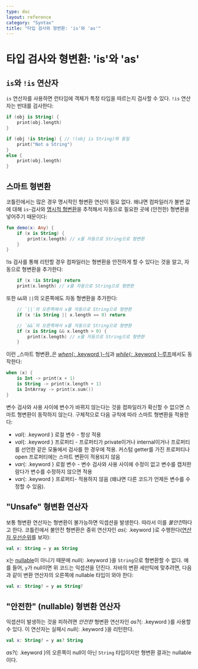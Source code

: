 ```yaml
---
type: doc
layout: reference
category: "Syntax"
title: "타입 검사와 형변환: 'is'와 'as'"
---
```


# 타입 검사와 형변환: 'is'와 'as'

## `is`와 `!is` 연산자

`is` 연산자를 사용하면 런타임에 객체가 특정 타입을 따르는지 검사할 수 있다. `!is` 연산자는 반대를 검사한다:

``` kotlin
if (obj is String) {
    print(obj.length)
}

if (obj !is String) { // !(obj is String)와 동일
    print("Not a String")
}
else {
    print(obj.length)
}
```

## 스마트 형변환

코틀린에서는 많은 경우 명시적인 형변환 연산이 필요 없다. 왜냐면 컴파일러가 불변 값에 대해
`is`-검사와 [명시적 형변환](#unsafe-cast-operator)을 추적해서
자동으로 필요한 곳에 (안전한) 형변환을 넣어주기 때문이다:

``` kotlin
fun demo(x: Any) {
    if (x is String) {
        print(x.length) // x를 자동으로 String으로 형변환
    }
}
```

!is 검사를 통해 리턴할 경우 컴파일러는 형변환을 안전하게 할 수 있다는 것을 알고, 자동으로 형변환을 추가한다:

``` kotlin
    if (x !is String) return
    print(x.length) // x를 자동으로 String으로 형변환
```

또한 `&&`와 `||`의 오른쪽에도 자동 형변환을 추가한다:

``` kotlin
    // `||`의 오른쪽에서 x를 자동으로 String으로 형변환
    if (x !is String || x.length == 0) return

    // `&&`의 오른쪽에서 x를 자동으로 String으로 형변환
    if (x is String && x.length > 0) {
        print(x.length) // x를 자등으로 String으로 형변환
    }
```

이런 _스마트 형변환_은 [*when*{: .keyword }-식](control-flow.html#when-expression)과
[*while*{: .keyword }-루프](control-flow.html#while-loops)에서도 동작한다:

``` kotlin
when (x) {
    is Int -> print(x + 1)
    is String -> print(x.length + 1)
    is IntArray -> print(x.sum())
}
```

변수 검사와 사용 사이에 변수가 바뀌지 않는다는 것을 컴파일러가 확신할 수 없으면
스마트 형변환이 동작하지 않는다.
구체적으로 다음 규칙에 따라 스마트 형변환을 적용한다:

  * *val*{: .keyword } 로컬 변수 - 항상 적용
  * *val*{: .keyword } 프로퍼티 - 프로퍼티가 private이거나 internal이거나 프로퍼티를 선언한 같은 모듈에서 검사를 한 경우에 적용.
    커스텀 getter를 가진 프로퍼티나 open 프로퍼티에는 스마트 변환이 적용되지 않음
  * *var*{: .keyword } 로컬 변수 - 변수 검사와 사용 사이에 수정이 없고 변수를 캡처한 람다가 변수를 수정하지 않으면 적용  
  * *var*{: .keyword } 프로퍼티- 적용하지 않음 (왜냐면 다른 코드가 언제든 변수를 수정할 수 있음).


## "Unsafe" 형변환 연산자

보통 형변환 연산자는 형변환이 불가능하면 익셉션을 발생한다. 따라서 이를 *불안전*하다고 한다.
코틀린에서 불안전 형변환은 중위 연산자인 *as*{: .keyword }로 수행한다([연산자 우선순위](grammar.html#precedence)를 보자):

``` kotlin
val x: String = y as String
```

x는 [nullable](null-safety.html)이 아니기 때문에 *null*{: .keyword }을 `String`으로 형변환할 수 없다.
예를 들어, `y`가 null이면 위 코드는 익셉션을 던진다.
자바의 변환 세만틱에 맞추려면, 다음과 같이 변환 연산자의 오른쪽에 nullable 타입이 와야 한다:

``` kotlin
val x: String? = y as String?
```

## "안전한" (nullable) 형변환 연산자

익셉션이 발생하는 것을 피하려면 *안전한* 형변환 연산자인 *as?*{: .keyword }를 사용할 수 있다.
이 연산자는 실패시 *null*{: .keyword }을 리턴한다.

``` kotlin
val x: String? = y as? String
```
*as?*{: .keyword }의 오른쪽이 null이 아닌 `String` 타입이지만 형변환 결과는 nullable이다.
